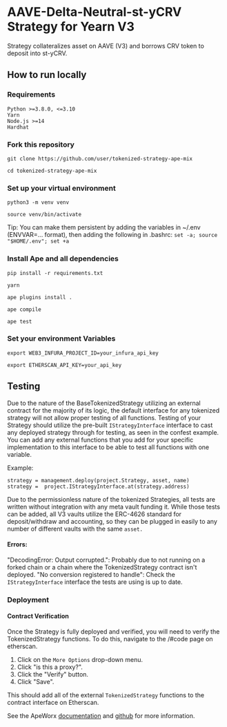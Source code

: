 # AAVE-Delta-Neutral-st-yCRV Strategy for Yearn V3
Strategy collateralizes asset on AAVE (V3) and borrows CRV token to deposit into st-yCRV.

## How to run locally

### Requirements
    Python >=3.8.0, <=3.10
    Yarn
    Node.js >=14
    Hardhat

### Fork this repository

    git clone https://github.com/user/tokenized-strategy-ape-mix

    cd tokenized-strategy-ape-mix

### Set up your virtual environment

    python3 -m venv venv

    source venv/bin/activate

Tip: You can make them persistent by adding the variables in ~/.env (ENVVAR=... format), then adding the following in .bashrc: `set -a; source "$HOME/.env"; set +a`

### Install Ape and all dependencies

    pip install -r requirements.txt
    
    yarn
    
    ape plugins install .
    
    ape compile
    
    ape test
    
### Set your environment Variables

    export WEB3_INFURA_PROJECT_ID=your_infura_api_key

    export ETHERSCAN_API_KEY=your_api_key



## Testing

Due to the nature of the BaseTokenizedStrategy utilizing an external contract for the majority of its logic, the default interface for any tokenized strategy will not allow proper testing of all functions. Testing of your Strategy should utilize the pre-built `IStrategyInterface` interface to cast any deployed strategy through for testing, as seen in the confest example. You can add any external functions that you add for your specific implementation to this interface to be able to test all functions with one variable. 

Example:

    strategy = management.deploy(project.Strategy, asset, name)
    strategy =  project.IStrategyInterface.at(strategy.address)

Due to the permissionless nature of the tokenized Strategies, all tests are written without integration with any meta vault funding it. While those tests can be added, all V3 vaults utilize the ERC-4626 standard for deposit/withdraw and accounting, so they can be plugged in easily to any number of different vaults with the same `asset.`

#### Errors:

"DecodingError: Output corrupted.": Probably due to not running on a forked chain or a chain where the TokenizedStrategy contract isn't deployed.
"No conversion registered to handle": Check the `IStrategyInterface` interface the tests are using is up to date.

### Deployment

#### Contract Verification

Once the Strategy is fully deployed and verified, you will need to verify the TokenizedStrategy functions. To do this, navigate to the /#code page on etherscan.

1. Click on the `More Options` drop-down menu. 
2. Click "is this a proxy?".
3. Click the "Verify" button.
4. Click "Save". 

This should add all of the external `TokenizedStrategy` functions to the contract interface on Etherscan.

See the ApeWorx [documentation](https://docs.apeworx.io/ape/stable/) and [github](https://github.com/ApeWorX/ape) for more information.
